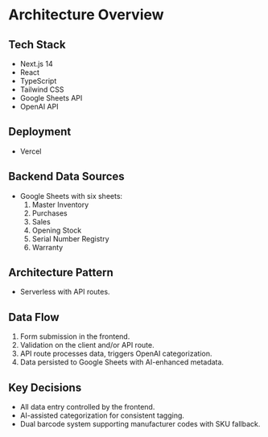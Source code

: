 # Architecture Overview

## Tech Stack
- Next.js 14
- React
- TypeScript
- Tailwind CSS
- Google Sheets API
- OpenAI API

## Deployment
- Vercel

## Backend Data Sources
- Google Sheets with six sheets:
  1. Master Inventory
  2. Purchases
  3. Sales
  4. Opening Stock
  5. Serial Number Registry
  6. Warranty

## Architecture Pattern
- Serverless with API routes.

## Data Flow
1. Form submission in the frontend.
2. Validation on the client and/or API route.
3. API route processes data, triggers OpenAI categorization.
4. Data persisted to Google Sheets with AI-enhanced metadata.

## Key Decisions
- All data entry controlled by the frontend.
- AI-assisted categorization for consistent tagging.
- Dual barcode system supporting manufacturer codes with SKU fallback.
